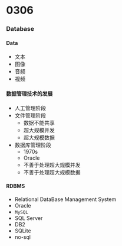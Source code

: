 # 0306

### Database

#### Data
- 文本
- 图像
- 音频
- 视频

#### 数据管理技术的发展
- 人工管理阶段
- 文件管理阶段
    - 数据不能共享
    - 超大规模并发
    - 超大规模数据
- 数据库管理阶段
    - 1970s
    - Oracle  
    - 不善于处理超大规模并发
    - 不善于处理超大规模数据
    
#### RDBMS
- Relational DataBase Management System  
- Oracle
- `MySQL`
- SQL Server
- DB2
- SQLite  
- no-sql